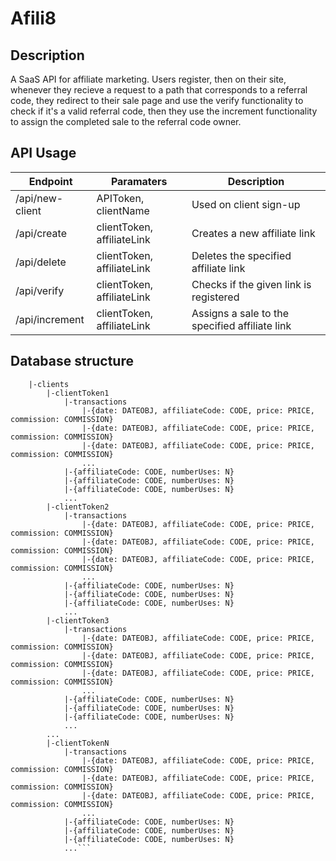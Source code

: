 # Afili8

## Description
A SaaS API for affiliate marketing. Users register, then on their site, whenever they recieve a request to a path that corresponds to a referral code, they redirect to their sale page and use the verify functionality to check if it's a valid referral code, then they use the increment functionality to assign the completed sale to the referral code owner.

## API Usage
Endpoint | Paramaters | Description
--- | --- | ---
/api/new-client | APIToken, clientName | Used on client sign-up
/api/create | clientToken, affiliateLink | Creates a new affiliate link
/api/delete | clientToken, affiliateLink | Deletes the specified affiliate link
/api/verify | clientToken, affiliateLink | Checks if the given link is registered
/api/increment | clientToken, affiliateLink | Assigns a sale to the specified affiliate link

## Database structure
```afili8
    |-clients
        |-clientToken1
            |-transactions
                |-{date: DATEOBJ, affiliateCode: CODE, price: PRICE, commission: COMMISSION}
                |-{date: DATEOBJ, affiliateCode: CODE, price: PRICE, commission: COMMISSION}
                |-{date: DATEOBJ, affiliateCode: CODE, price: PRICE, commission: COMMISSION}
                ...
            |-{affiliateCode: CODE, numberUses: N}
            |-{affiliateCode: CODE, numberUses: N}
            |-{affiliateCode: CODE, numberUses: N}
            ...
        |-clientToken2
            |-transactions
                |-{date: DATEOBJ, affiliateCode: CODE, price: PRICE, commission: COMMISSION}
                |-{date: DATEOBJ, affiliateCode: CODE, price: PRICE, commission: COMMISSION}
                |-{date: DATEOBJ, affiliateCode: CODE, price: PRICE, commission: COMMISSION}
                ...
            |-{affiliateCode: CODE, numberUses: N}
            |-{affiliateCode: CODE, numberUses: N}
            |-{affiliateCode: CODE, numberUses: N}
            ...
        |-clientToken3
            |-transactions
                |-{date: DATEOBJ, affiliateCode: CODE, price: PRICE, commission: COMMISSION}
                |-{date: DATEOBJ, affiliateCode: CODE, price: PRICE, commission: COMMISSION}
                |-{date: DATEOBJ, affiliateCode: CODE, price: PRICE, commission: COMMISSION}
                ...
            |-{affiliateCode: CODE, numberUses: N}
            |-{affiliateCode: CODE, numberUses: N}
            |-{affiliateCode: CODE, numberUses: N}
            ...
        ...
        |-clientTokenN
            |-transactions
                |-{date: DATEOBJ, affiliateCode: CODE, price: PRICE, commission: COMMISSION}
                |-{date: DATEOBJ, affiliateCode: CODE, price: PRICE, commission: COMMISSION}
                |-{date: DATEOBJ, affiliateCode: CODE, price: PRICE, commission: COMMISSION}
                ...
            |-{affiliateCode: CODE, numberUses: N}
            |-{affiliateCode: CODE, numberUses: N}
            |-{affiliateCode: CODE, numberUses: N}
            ...```






